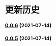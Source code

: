 # 更新历史 


### [0.0.6](https://github.com/weekitmo/vite-vue3/compare/v0.0.5...v0.0.6) (2021-07-14)

### [0.0.5](https://github.com/weekitmo/vite-vue3/compare/v0.0.4...v0.0.5) (2021-07-14)
